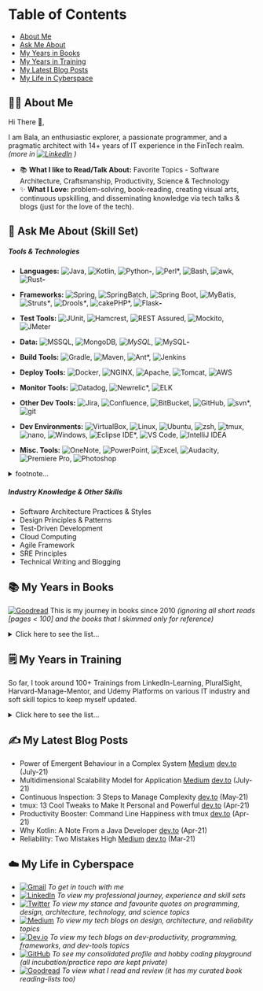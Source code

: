 # Table of Contents
* [About Me](https://github.com/krishnam-eng/krishnam-eng#-about-me)
* [Ask Me About](https://github.com/krishnam-eng/krishnam-eng#-ask-me-about-skill-set)
* [My Years in Books](https://github.com/krishnam-eng/krishnam-eng#-my-years-in-books)
* [My Years in Training](https://github.com/krishnam-eng/krishnam-eng#%EF%B8%8F-my-years-in-training)
* [My Latest Blog Posts](https://github.com/krishnam-eng/krishnam-eng#%EF%B8%8F-my-latest-blog-posts)
* [My Life in Cyberspace](https://github.com/krishnam-eng/krishnam-eng#%EF%B8%8F-my-life-in-cyberspace)


👨‍💼 **About Me**
------
Hi There 👋, 

I am Bala, an enthusiastic explorer, a passionate programmer, and a pragmatic architect with 14+ years of IT experience in the FinTech realm. _(more in [![LinkedIn](https://img.shields.io/badge/LinkedIn-0077B5?style=flat&logo=linkedin&logoColor=white)](https://www.linkedin.com/in/krishnambalamurugan/) )_

- 📚 **What I like to Read/Talk About:** Favorite Topics - Software Architecture, Craftsmanship, Productivity, Science & Technology
- ✨ **What I Love:** problem-solving, book-reading, creating visual arts, continuous upskilling, and disseminating knowledge via tech talks & blogs (just for the love of the tech).


💪 **Ask Me About (Skill Set)**
------
##### Tools  & Technologies
- **Languages:** ![Java](https://img.shields.io/badge/Java-ED8B00?style=flat&logo=java&logoColor=white), ![Kotlin](https://img.shields.io/badge/Kotlin-0095D5?&style=flat&logo=kotlin&logoColor=white), ![Python](https://img.shields.io/badge/Python-3776AB?style=flat&logo=python&logoColor=white)**-**, ![Perl](https://img.shields.io/badge/Perl-39457E?style=flat&logo=perl&logoColor=white)*, ![Bash](https://img.shields.io/badge/Bash-2c001e?style=flat&logo=gnu-bash), ![awk](https://img.shields.io/badge/AWK-red?style=flat&logo=powershell&logoColor=white), ![Rust](https://img.shields.io/badge/Rust-000000?style=flat&logo=Rust&logoColor=white)**-**

- **Frameworks:** ![Spring](https://img.shields.io/badge/Spring-6DB33F?style=flat&logo=spring&logoColor=white), ![SpringBatch](https://img.shields.io/badge/Spring%20Batch-6DB33F?style=flat&logo=spring&logoColor=black), ![Spring Boot](https://img.shields.io/badge/Spring%20Boot-6DB33F?style=flat&logo=springboot&logoColor=white), ![MyBatis](https://img.shields.io/badge/MyBatis-22172b?style=flat&Color=white), ![Struts](https://img.shields.io/badge/Struts-D22128?&style=flat&logo=apache&logoColor=white)*\**, ![Drools](https://img.shields.io/badge/Drools-DC382D?&style=flat&logo=drools&logoColor=white)*\**, ![cakePHP](https://img.shields.io/badge/cakePHP-D33C43?&style=flat&logo=cakephp&logoColor=white)*, ![Flask](https://img.shields.io/badge/Flask-000000?&style=flat&logo=flask&logoColor=white)**-**

- **Test Tools:**  ![JUnit](https://img.shields.io/badge/Junit-25A162?style=flat&logo=junit5), ![Hamcrest](https://img.shields.io/badge/Hamcrest-22172b?style=flat&Color=white), ![REST Assured](https://img.shields.io/badge/RESTAssured-22172b?style=flat&Color=white), ![Mockito](https://img.shields.io/badge/Mockito-22172b?style=flat&Color=white), ![JMeter](https://img.shields.io/badge/JMeter-D22128?style=flat&logo=apachejmeter)

- **Data:** ![MSSQL](https://img.shields.io/badge/Microsoft_SQL_Server-CC2927?style=flat&logo=microsoft-sql-server&logoColor=white), ![MongoDB](https://img.shields.io/badge/MongoDB-47A248?style=flat&logo=mongodb&logoColor=white)*, ![MySQL](https://img.shields.io/badge/MySQL-4479A1?style=flat&logo=mysql&logoColor=white)*, ![MySQL](https://img.shields.io/badge/Kafka-231F20?style=flat&logo=apachekafka&logoColor=white)**-**

- **Build Tools:**  ![Gradle](https://img.shields.io/badge/Gradle-02303A?style=flat&logo=gradle), ![Maven](https://img.shields.io/badge/Maven-C71A36?style=flat&logo=apache-maven&logoColor=white), ![Ant](https://img.shields.io/badge/Ant-A81C7D?style=flat&logo=apacheant)*, ![Jenkins](https://img.shields.io/badge/Jenkins-D24939?style=flat&logo=Jenkins&logoColor=white)

- **Deploy Tools:** ![Docker](https://img.shields.io/badge/Docker-2496ED?style=flat&logo=Docker&logoColor=white), ![NGINX](https://img.shields.io/badge/NGINX-009639?&style=flat&logo=nginx&logoColor=white), ![Apache](https://img.shields.io/badge/ApacheHTTP-D22128?&style=flat&logo=apache&logoColor=white), ![Tomcat](https://img.shields.io/badge/Tomcat-F8DC75?&style=flat&logo=apache-tomcat&logoColor=black), ![AWS](https://img.shields.io/badge/AWS-232F3E?&style=flat&logo=amazonaws&logoColor=white)

- **Monitor Tools:** ![Datadog](https://img.shields.io/badge/Datadog-632CA6?style=flat&logo=Datadog&logoColor=white), ![Newrelic](https://img.shields.io/badge/Newrelic-008C99?style=flat&logo=newrelic&logoColor=white)*, ![ELK](https://img.shields.io/badge/ELK-005571?style=flat&logo=elasticstack&logoColor=white)

- **Other Dev Tools:** ![Jira](https://img.shields.io/badge/Jira-0052cc?style=flat&logo=jira&logoColor=white), ![Confluence](https://img.shields.io/badge/Confluence-172B4D?style=flat&logo=Confluence&logoColor=white), ![BitBucket](https://img.shields.io/badge/-BitBucket-darkblue?style=flat&logo=bitbucket), ![GitHub](https://img.shields.io/badge/-GitHub-181717?style=flat&logo=github), ![svn](https://img.shields.io/badge/-svn-809CC9?style=flat&logo=subversion&logoColor=white)*, ![git](https://img.shields.io/badge/Git-F05032?style=flat&logo=git&logoColor=white)

- **Dev Environments:** ![VirtualBox](https://img.shields.io/badge/VirtualBox-183A61?style=flat&logo=VirtualBox), ![Linux](https://img.shields.io/badge/Linux-FCC624?style=flat&logo=Linux&logoColor=black), ![Ubuntu](https://img.shields.io/badge/Ubuntu-E95420?style=flat&logo=ubuntu&logoColor=white), ![zsh](https://img.shields.io/badge/zsh-black?style=flat&logo=powershell&logoColor=white), ![tmux](https://img.shields.io/badge/tmux-1BB91F?style=flat&logo=tmux&logoColor=white), ![nano](https://img.shields.io/badge/nano-A42E2B?style=flat&logo=gnu&logoColor=white), ![Windows](https://img.shields.io/badge/Windows-0078D6?style=flat&logo=windows&logoColor=white), ![Eclipse IDE](https://img.shields.io/badge/Eclipse%20IDE-2C2255?style=flat&logo=EclipseIDE&logoColor=white)*, ![VS Code](https://img.shields.io/badge/VS%20Code-007ACC?style=flat&logo=visualstudiocode&logoColor=white), ![IntelliJ IDEA](https://img.shields.io/badge/IntelliJ%20IDEA-000000?style=flat&logo=IntelliJIDEA&logoColor=white)

- **Misc. Tools:** ![OneNote](https://img.shields.io/badge/%20OneNote-7719AA?style=flat&logo=microsoft-onenote&logoColor=white), ![PowerPoint](https://img.shields.io/badge/PowerPoint-B7472A?style=flat&logo=microsoft-powerpoint&logoColor=white), ![Excel](https://img.shields.io/badge/Excel-217346?style=flat&logo=microsoft-excel&logoColor=white), ![Audacity](https://img.shields.io/badge/Audacity-%230000CC.svg?&style=flat&logo=audacity&logoColor=white), ![Premiere Pro](https://img.shields.io/badge/Premiere%20Pro-%239999FF.svg?&style=flat&logo=adobe%20premiere%20pro&logoColor=black), ![Photoshop](https://img.shields.io/badge/Photoshop%20-%2331A8FF.svg?&style=flat&logo=adobe%20photoshop&logoColor=white)

<details>
 <summary> footnote...</summary>
 The above list shows the tools & technologies that I used through building enterprise applications (or hobby projects)

- _* => not recently used mainly because it was outdated, or my current projects didn't require them_
- _**\_**  => currently learning and exploring_
</details>

##### Industry Knowledge & Other Skills
* Software Architecture Practices & Styles
* Design Principles & Patterns
* Test-Driven Development
* Cloud Computing
* Agile Framework
* SRE Principles
* Technical Writing and Blogging

📚 **My Years in Books**
------
[![Goodread](https://img.shields.io/badge/Goodread-read(75+)-blue)](https://www.goodreads.com/krishnam) This is my journey in books since 2010 _(ignoring all short reads [pages < 100] and the books that I skimmed only for reference)_

<details>
 <summary> Click here to see the list...</summary>

###### **_2020 to present_**

- [Clean Architecture](https://www.goodreads.com/book/show/18043011-clean-architecture) [⭐⭐⭐⭐⭐]
- [Clean Coder](https://www.goodreads.com/book/show/10284614-the-clean-coder) [⭐⭐⭐⭐⭐]
- [Designing Event-Driven Systems](https://www.goodreads.com/book/show/39793332-designing-event-driven-systems) [⭐⭐⭐⭐]
- [Implementing Service Level Objectives: A Practical Guide to Slis, Slos, and Error Budgets](https://www.goodreads.com/book/show/51771842-implementing-service-level-objectives) [⭐⭐⭐⭐]
- [Incident Management for Operations](https://www.goodreads.com/book/show/26457153-incident-management-for-operations) [⭐⭐⭐]
- [Complex Enterprise Architecture: A New Adaptive Systems Approach](https://www.goodreads.com/book/show/42832475-complex-enterprise-architecture) [⭐⭐⭐]
- [The 5 Elements of Effective Thinking](https://www.goodreads.com/book/show/14891980-the-5-elements-of-effective-thinking)[⭐⭐⭐⭐⭐]
- [The Hitchhiker's Guide to Python: Best Practices for Development](https://www.goodreads.com/book/show/28321007-the-hitchhiker-s-guide-to-python) [40% and the rest is reference]
- [Effective awk Programming: Text Processing and Pattern Matching](https://www.goodreads.com/book/show/720823.Effective_awk_Programming) [60% and the rest is reference]
- [Learning Shell Scripting with Zsh](https://www.goodreads.com/book/show/20609696-learning-shell-scripting-with-zsh?from_search=true&from_srp=true&qid=wC3jkckub4&rank=1)  [⭐⭐⭐⭐]
- [Tmux 2: Productive Mouse-Free Development](https://www.goodreads.com/book/show/32302568-tmux-2) [⭐⭐⭐⭐]
- [Getting Started with Tmux](https://www.goodreads.com/book/show/23313545-getting-started-with-tmux) [⭐⭐⭐⭐]
- [The Tao of tmux: and Terminal Tricks](https://www.goodreads.com/book/show/33246223-the-tao-of-tmux) [⭐⭐⭐]
- [Painless Tmux: A Sane Person's Guide to Command Line Happiness](https://www.goodreads.com/book/show/29233199-painless-tmux) [⭐⭐]
- [tmux Taster](https://www.goodreads.com/book/show/23958392-tmux-taster) [⭐⭐]
- [The Great Mental Models: General Thinking Concepts](https://www.goodreads.com/book/show/44245196-the-great-mental-models) [⭐⭐⭐⭐]
- [Atomic Habits: An Easy & Proven Way to Build Good Habits & Break Bad Ones](https://www.goodreads.com/book/show/40121378-atomic-habits) [⭐⭐⭐⭐⭐]
- [Digital Minimalism: Choosing a Focused Life in a Noisy World](https://www.goodreads.com/book/show/40672036-digital-minimalism) [⭐⭐⭐⭐⭐]
- [The Compound Effect: Jumpstart Your Income, Your Life, Your Success](https://www.goodreads.com/book/show/9420697-the-compound-effect) [⭐⭐⭐]
- [The One Thing: The Surprisingly Simple Truth Behind Extraordinary Results](https://www.goodreads.com/book/show/16256798-the-one-thing) [⭐⭐⭐⭐]
- [Essentialism: The Disciplined Pursuit of Less](https://www.goodreads.com/book/show/18077875-essentialism) [⭐⭐⭐⭐⭐]
- [The Life-Changing Magic of Tidying Up: The Japanese Art of Decluttering and Organizing](https://www.goodreads.com/book/show/22318578-the-life-changing-magic-of-tidying-up) [⭐⭐⭐]
- [The Complete Guide to Fasting: Heal Your Body Through Intermittent, Alternate-Day, and Extended Fasting](https://www.goodreads.com/book/show/32670670-the-complete-guide-to-fasting) [⭐⭐⭐]
- [The Bullet Journal Method: Track the Past, Order the Present, Design the Future](https://www.goodreads.com/book/show/39071691-the-bullet-journal-method) [⭐⭐⭐⭐]


###### **_2015 to 2019_**

- [Head First Design Patterns](https://www.goodreads.com/book/show/58128.Head_First_Design_Patterns)
- [Apache Maven](https://www.goodreads.com/book/show/25846636-apache-maven-cookbook)
- [Deep Work: Rules for Focused Success in a Distracted World](https://www.goodreads.com/book/show/25744928-deep-work)
- [So Good They Can't Ignore You: Why Skills Trump Passion in the Quest for Work You Love](https://www.goodreads.com/book/show/13525945-so-good-they-can-t-ignore-you)
- [Eat That Frog!: 21 Great Ways to Stop Procrastinating and Get More Done in Less Time](https://www.goodreads.com/book/show/6589966-eat-that-frog)
- [15 Secrets Successful People Know About Time Management: The Productivity Habits of 7 Billionaires, 13 Olympic Athletes, 29 Straight-A Students, and 239 Entrepreneurs](https://www.goodreads.com/book/show/27139721-15-secrets-successful-people-know-about-time-management)
- [Manage Your Day-to-Day: Build Your Routine, Find Your Focus, and Sharpen Your Creative Mind](https://www.goodreads.com/book/show/17606014-manage-your-day-to-day)
- [The Miracle Morning: The Not-So-Obvious Secret Guaranteed to Transform Your Life (Before 8AM)](https://www.goodreads.com/book/show/17681444-the-miracle-morning)
- [Ready for Anything: 52 Productivity Principles for Getting Things Done](https://www.goodreads.com/book/show/2581.Ready_for_Anything)
- [The 4-Hour Workweek](https://www.goodreads.com/book/show/368593.The_4_Hour_Workweek)
- [The 4-Hour Body: An Uncommon Guide to Rapid Fat-Loss, Incredible Sex, and Becoming Superhuman](https://www.goodreads.com/book/show/7148931-the-4-hour-body)
- [Norse Mythology](https://www.goodreads.com/book/show/37903770-norse-mythology) 
- [Writing Tools: 50 Essential Strategies for Every Writer](https://www.goodreads.com/book/show/51750.Writing_Tools)
- [The Little Blue Reasoning Book: 50 Powerful Principles for Clear and Effective Thinking](https://www.goodreads.com/book/show/9536958-the-little-blue-reasoning-book)
- [Mid-Career Crisis: Why Some Sail through While Others Don't](https://www.goodreads.com/book/show/24859173-mid-career-crisis)
- [10 Steps to Mastering Stress: A Lifestyle Approach](https://www.goodreads.com/book/show/18579600-10-steps-to-mastering-stress)
- [Fish!: A remarkable way to boost morale and improve results](https://www.goodreads.com/book/show/19179160-fish)
- [Business Grammar, Style & Usage: A Desk Reference for Articulate & Polished Business Writing & Speaking](https://www.goodreads.com/book/show/75447.Business_Grammar_Style_Usage)
- [What Your Doctor Doesn't Know About Nutritional Medicine May Be Killing You](https://www.goodreads.com/book/show/20201348-what-your-doctor-doesn-t-know-about-nutritional-medicine-may-be-killing)
- [Dogbert's Top Secret Management Handbook](https://www.goodreads.com/book/show/783374.Dogbert_s_Top_Secret_Management_Handbook)
- [Dilbert and the Way of the Weasel](https://www.goodreads.com/book/show/425611.Dilbert_and_the_Way_of_the_Weasel)
- [Don't Lose Your Mind Lose Your Weight](https://www.goodreads.com/book/show/19463734-don-t-lose-your-mind-lose-your-weight)
- [Losing It! Making Weight Loss Simple](https://www.goodreads.com/book/show/20444470-losing-it-making-weight-loss-simple)
- [13 Steps to Bloody Good Luck](https://www.goodreads.com/book/show/23586700-13-steps-to-bloody-good-luck)
- [13 Steps to Bloody Good Wealth](https://www.goodreads.com/book/show/32791728-13-steps-to-bloody-good-wealth)
- [The Power of Habit: Why We Do What We Do in Life and Business](https://www.goodreads.com/book/show/12609433-the-power-of-habit)
- [My Journey: Transforming Dreams into Actions](https://www.goodreads.com/book/show/27222159-my-journey)
- [The Dilbert Principle: A Cubicle's-Eye View of Bosses, Meetings, Management Fads & Other Workplace Afflictions](https://www.goodreads.com/book/show/85574.The_Dilbert_Principle)
- [Who Moved My Cheese: An Amazing Way to Deal with Change in Your Work and in Your Life](https://www.goodreads.com/book/show/25962556-who-moved-my-cheese)
- [What the Most Successful People Do Before Breakfast: A Short Guide to Making Over Your Mornings--and Life](https://www.goodreads.com/book/show/18634501-what-the-most-successful-people-do-before-breakfast)

###### **Before _2015_**
 
- [The Pragmatic Programmer: From Journeyman to Master](https://www.goodreads.com/book/show/4099.The_Pragmatic_Programmer)
- [Head First Object Oriented Analysis and Design](https://www.goodreads.com/book/show/179207.Head_First_Object_Oriented_Analysis_and_Design)
- [Effective Programming: More Than Writing Code](https://www.goodreads.com/book/show/15746409-effective-programming)
- [Head First Java](https://www.goodreads.com/book/show/231262.Head_First_Java)
- [iBATIS in Action](https://www.goodreads.com/book/show/332070.iBATIS_in_Action)
- [Crucial Conversations: Tools for Talking When Stakes Are High](https://www.goodreads.com/book/show/15014.Crucial_Conversations)
- [Presentation Secrets of Steve Jobs](https://www.goodreads.com/book/show/11490113-presentation-secrets-of-steve-jobs)
- [How to Be a Presentation God: Build, Design, and Deliver Presentations That Dominate](https://www.goodreads.com/book/show/9642028-how-to-be-a-presentation-god)
- [How to Lie with Statistic](https://www.goodreads.com/book/show/51291.How_to_Lie_with_Statistics)
- [The Curmudgeon's Guide to Getting Ahead: Dos and Don'ts of Right Behavior, Tough Thinking, Clear Writing, and Living a Good Life](https://www.goodreads.com/book/show/18811353-the-curmudgeon-s-guide-to-getting-ahead)
- [Do the Work](https://www.goodreads.com/book/show/10645233-do-the-work)
- [Getting Things Done: The Art of Stress-Free Productivity](https://www.goodreads.com/book/show/1633.Getting_Things_Done)
- [7 Habits of Highly Effective People: Powerful Lessons in Personal Changeree Productivity](https://www.goodreads.com/book/show/36072.The_7_Habits_of_Highly_Effective_People)
- [How to Win Friends and Influence People](https://www.goodreads.com/book/show/11803016-how-to-win-friends-and-influence-people)
- [A Brief History of Time](https://www.goodreads.com/book/show/3869.A_Brief_History_of_Time)
- [Cosmos](https://www.goodreads.com/book/show/55030.Cosmos)
- [Black Holes and Baby Universes and Other Essays](https://www.goodreads.com/book/show/53200.Black_Holes_and_Baby_Universes_and_Other_Essays)
- [The Selfish Gene](https://www.goodreads.com/book/show/61535.The_Selfish_Gene)
</details>

🗒️ **My Years in Training**
------

So far, I took around 100+ Trainings from LinkedIn-Learning, PluralSight, Harvard-Manage-Mentor, and Udemy Platforms on various IT industry and soft skill topics to keep myself updated.

<details>
 <summary> Click here to see the list...</summary>
###### **_2020 to present_**

- [Advanced Comprehension Memory Course](https://irisreading.com/course/advanced-comprehension-memory-course/)
- [Python Object-Oriented Programming](https://www.linkedin.com/learning/python-object-oriented-programming)
- [Learning Python](https://www.linkedin.com/learning/learning-python) 
- [IntelliJ IDEA Community Edition Essential Training](https://www.linkedin.com/learning/intellij-idea-community-edition-essential-training-2)
- [Visual Studio Code for Python Developers](https://www.linkedin.com/learning/visual-studio-code-for-python-developers)
- [Developing with Visual Studio Code](https://www.linkedin.com/learning/developing-with-visual-studio-code)
- [AWK Essential Training](https://www.linkedin.com/learning/awk-essential-training)
- [Learning Bash Scripting](https://www.linkedin.com/learning/learning-bash-scripting-2)
- [Learning nano](https://www.linkedin.com/learning/learning-nano/welcome)
- [Learning NGINX](https://www.linkedin.com/learning/learning-nginx) 
- [Learning Apache Tomcat](https://www.linkedin.com/learning/learning-apache-tomcat)
- [Learning SSH](https://www.linkedin.com/learning/learning-ssh)
- [Linux: Multitasking at the Command Line](https://www.linkedin.com/learning/linux-multitasking-at-the-command-line)
- [Learning zsh](https://www.linkedin.com/learning/learning-zsh/introducing-zsh)
- [Learning Linux Command Line](https://www.linkedin.com/learning/learning-linux-command-line-2)
- [Introduction to Linux](https://www.linkedin.com/learning/introduction-to-linux)
- [Learning Ubuntu Desktop](https://www.linkedin.com/learning/learning-ubuntu-desktop)
- [Learning Virtualbox](https://www.linkedin.com/learning/learning-virtualbox-2)
- [Craft a Great GitHub Profile](https://www.linkedin.com/learning/craft-a-great-github-profile)
- [Docker and Kubernetes: The Big Picture](https://app.pluralsight.com/library/courses/docker-kubernetes-big-picture)
- [DevOps Foundations: Monitoring and Observability](https://www.linkedin.com/learning/devops-foundations-monitoring-and-observability)
- [Continuous Monitoring: The Big Picture](https://app.pluralsight.com/library/courses/continuous-monitoring-big-picture)
- [Learning the Elastic Stack ](https://www.linkedin.com/learning/learning-the-elastic-stack-2018)
- [Elasticsearch Essential Training](https://www.linkedin.com/learning/elasticsearch-essential-training)
- [Making Quick Decisions](https://www.linkedin.com/learning/making-quick-decisions)
- [Problem Solving Techniques](https://www.linkedin.com/learning/problem-solving-techniques)
- [Time Management Fundamentals](https://www.linkedin.com/learning/time-management-fundamentals)
- [Time Management Fundamentals with Microsoft Office](https://www.linkedin.com/learning/time-management-fundamentals-with-microsoft-office)
- [Time Management: Working from Home](https://www.linkedin.com/learning/time-management-working-from-home)
- [Managing Your Time](https://www.linkedin.com/learning/managing-your-time)
- [Balancing Work and Life as a Work-from-Home Parent](https://www.linkedin.com/learning/balancing-work-and-life-as-a-work-from-home-parent)
- [SurveyMonkey Essential Training](https://www.linkedin.com/learning/surveymonkey-essential-training-2)
- [Learning Audacity](https://www.linkedin.com/learning/learning-audacity-2016)
- [Audacity: Cleaning and Repairing Audio](https://www.linkedin.com/learning/audacity-cleaning-and-repairing-audio)
- [Design a Compelling Presentation](https://www.linkedin.com/learning/design-a-compelling-presentation)
- [PowerPoint: Silicon Valley Presentation Secrets](https://www.linkedin.com/learning/powerpoint-silicon-valley-presentation-secrets)
- [PowerPoint: From Outline to Presentation](https://www.linkedin.com/learning/powerpoint-from-outline-to-presentation)
- [Designing a Presentation](https://www.linkedin.com/learning/designing-a-presentation-2)
- [Creative Video Editing Techniques](https://www.linkedin.com/learning/creative-video-editing-techniques)
- [Learning Premiere Pro](https://www.linkedin.com/learning/learning-premiere-pro)
- [Managing Your Personal Investments](https://www.linkedin.com/learning/managing-your-personal-investments)
- [Money in Excel: First Look](https://www.linkedin.com/learning/money-in-excel-first-look)


###### **_before 2020_**
 
- [Programming Foundations: Object-Oriented Design](https://www.linkedin.com/learning/programming-foundations-object-oriented-design-3)
- [Programming Foundations: Design Patterns](https://www.linkedin.com/learning/programming-foundations-design-patterns-2)
- [Programming Foundations: Test-Driven Development](https://www.linkedin.com/learning/programming-foundations-test-driven-development-3)
- [Learning S.O.L.I.D. Programming Principles](https://www.linkedin.com/learning/learning-s-o-l-i-d-programming-principles)
- [Advanced Design Patterns: Design Principles](https://www.linkedin.com/learning/advanced-design-patterns-design-principles)
- [Clean Code: Writing Code for Humans](https://app.pluralsight.com/library/courses/writing-clean-code-humans/)
- [Pair Programming](https://app.pluralsight.com/library/courses/pair-programming)
- [Picturing Architecture: UML (The Good Bits) and More](https://app.pluralsight.com/library/courses/picturing-architecture-uml)
- [Software Development Life Cycle (SDLC)](https://www.linkedin.com/learning/software-development-life-cycle-sdlc)
- [Kotlin Fundamentals](https://app.pluralsight.com/library/courses/kotlin-fundamentals)
- [Gradle Fundamentals](https://app.pluralsight.com/library/courses/gradle-fundamentals)
- [Getting Started with IntelliJ CE](https://app.pluralsight.com/library/courses/intellij-ce-getting-started)
- [Java 9 Modularity: First Look](https://app.pluralsight.com/library/courses/java-9-modularity-first-look/table-of-contents)
- [Learning Java 9 Modularity](https://www.linkedin.com/learning/learning-java-9-modularity)
- [Java Platform: Working with Databases Using JDBC](https://app.pluralsight.com/library/courses/jdbc-java-platform-working-with-databases)
- [Java: Testing with JUnit](https://www.linkedin.com/learning/java-testing-with-junit)
- [Understanding the Java Virtual Machine: Class Loading and Reflection](https://app.pluralsight.com/library/courses/understanding-java-vm-class-loading-reflection/table-of-contents)
- [Learning Cloud Computing: Core Concepts](https://www.linkedin.com/learning/learning-cloud-computing-core-concepts-2)
- [Centralized Logging with the Elastic Stack: Getting Started](https://app.pluralsight.com/library/courses/centralized-logging-elastic-stack/table-of-contents)
- [Getting Started with Docker](https://app.pluralsight.com/library/courses/docker-getting-started)
- [AWS Developer: The Big Picture](https://app.pluralsight.com/library/courses/aws-developer-big-picture)
- [Scrum Development with Jira & JIRA Agile](https://app.pluralsight.com/library/courses/scrum-development-jira-agile)
- [Scrum Fundamentals](https://app.pluralsight.com/library/courses/scrum-fundamentals)
- [Increasing Productivity by Beating Procrastination](https://app.pluralsight.com/library/courses/increasing-productivity-beating-procrastination)
- [Productivity Tips for the Busy Tech Professional](https://app.pluralsight.com/library/courses/productivity-tips-busy-tech-professional/table-of-contents)
- [Visual Communication: Creating Engaging and Effective Technical Diagrams](https://app.pluralsight.com/library/courses/visual-communication-technical-diagrams)
- [Introduction to Presentation Design](https://app.pluralsight.com/library/courses/presentation-design-introduction)
- [Viewing and Manipulating Data in Excel 2016](https://app.pluralsight.com/library/courses/excel-2016-data)
- [OneNote 2016](https://app.pluralsight.com/library/courses/onenote-2016)

</details>

✍️ **My Latest Blog Posts**
------
- Power of Emergent Behaviour in a Complex System [Medium](https://krishnam-bala.medium.com/emergent-behaviour-in-a-complex-system-it-org-3f1924d36814) [dev.to](https://dev.to/krishnam/power-of-emergent-behaviour-in-a-complex-system-1b25) (July-21)
- Multidimensional Scalability Model for Application [Medium](https://krishnam-bala.medium.com/multidimensional-scalability-model-for-application-3da1c0ed03e8) [dev.to](https://dev.to/krishnam/multidimensional-scalability-model-for-application-29ml) (July-21)
- Continuous Inspection: 3 Steps to Manage Complexity [dev.to](https://dev.to/krishnam/continuous-inspection-3-steps-to-manage-complexity-5ii) (May-21)
- tmux: 13 Cool Tweaks to Make It Personal and Powerful [dev.to](https://dev.to/krishnam/tmux-13-cool-tweaks-to-make-it-personal-and-powerful-487p) (Apr-21)
- Productivity Booster: Command Line Happiness with tmux [dev.to](https://dev.to/krishnam/dev-productivity-command-line-happiness-with-terminal-multiplexing-5067) (Apr-21)
- Why Kotlin: A Note From a Java Developer [dev.to](https://dev.to/krishnam/why-kotlin-a-note-from-java-developer-2n6h) (Apr-21)
- Reliability: Two Mistakes High [Medium](https://krishnam-bala.medium.com/reliability-two-mistakes-high-5d043c2d0ef4) [dev.to](https://dev.to/krishnam/reliability-two-mistakes-high-9hp) (Mar-21)


☁️ My Life in Cyberspace
------
- [![Gmail](https://img.shields.io/badge/Gmail-D14836?style=flat&logo=gmail&logoColor=white)](mailto:krishnam.balamurugan@gmail.com) _To get in touch with me_
- [![LinkedIn](https://img.shields.io/badge/LinkedIn-0077B5?style=flat&logo=linkedin&logoColor=white)](https://www.linkedin.com/in/krishnambalamurugan/) _To view my professional journey, experience and skill sets_
- [![Twitter](https://img.shields.io/badge/Twitter-1DA1F2?style=flat&logo=twitter&logoColor=white)](https://twitter.com/balastance) _To view my stance and favourite quotes on programming, design, architecture, technology, and science topics_
- [![Medium](https://img.shields.io/badge/Medium-12100E?style=flat&logo=medium&logoColor=white)](https://krishnam-bala.medium.com/) _To view my tech blogs on design, architecture, and reliability topics_
- [![Dev.io](https://img.shields.io/badge/dev.to-0A0A0A?style=flat&logo=dev.to&logoColor=white)](https://dev.to/krishnam) _To view my tech blogs on dev-productivity, programming, frameworks, and dev-tools topics_
- [![GitHub](https://img.shields.io/badge/GitHub-181717?style=flat&logo=github&logoColor=white)](https://github.com/krishnam-eng/krishnam-eng) _To see my consolidated profile and hobby coding playground (all incubation/practice repo are kept private)_ 
- [![Goodread](https://img.shields.io/badge/Goodread-read(75+)-blue)](https://www.goodreads.com/krishnam) _To view what I read and review (it has my curated book reading-lists too)_


